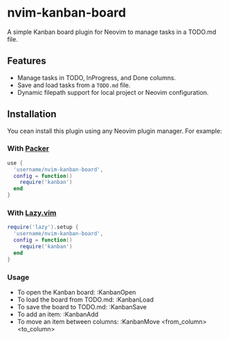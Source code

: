 # nvim-kanban-board

A simple Kanban board plugin for Neovim to manage tasks in a TODO.md file.

## Features

- Manage tasks in TODO, InProgress, and Done columns.
- Save and load tasks from a `TODO.md` file.
- Dynamic filepath support for local project or Neovim configuration.

## Installation

You cean install this plugin using any Neovim plugin manager. For example:

### With [Packer](https://github.com/wbthomason/packer.nvim)

```lua
use {
  'username/nvim-kanban-board',
  config = function()
    require('kanban')
  end
}
```

### With [Lazy.vim](https://github.com/folke/lazy.nvim)

```lua
require('lazy').setup {
  'username/nvim-kanban-board',
  config = function()
    require('kanban')
  end
}
```

### Usage

- To open the Kanban board: :KanbanOpen
- To load the board from TODO.md: :KanbanLoad
- To save the board to TODO.md: :KanbanSave
- To add an item: :KanbanAdd <column> <item>
- To move an item between columns: :KanbanMove <from_column> <to_column> <index>
